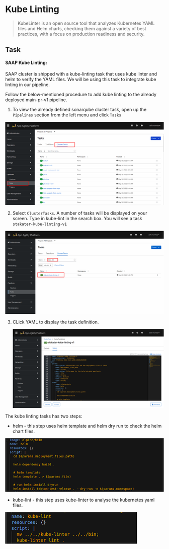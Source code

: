 # Kube Linting

> KubeLinter is an open source tool that analyzes Kubernetes YAML files and Helm charts, checking them against a variety of best practices, with a focus on production readiness and security.

## Task

#### SAAP Kube Linting:

SAAP cluster is shipped with a kube-linting task that uses kube linter and helm to verify the YAML files. We will be using this task to integrate kube linting in our pipeline.

Follow the below-mentioned procedure to add kube linting to the already deployed main-pr-v1 pipeline.

1. To view the already defined sonarqube cluster task, open up the `Pipelines` section from the left menu and click `Tasks`

![cluster-tasks](./images/cluster-tasks.png)


2. Select `ClusterTasks`. A number of tasks will be displayed on your screen. Type in kube-lint in the search box. You will see a task ` stakater-kube-linting-v1`

![kube-lint-task](./images/kube-lint-task.png)

3. CLick YAML to display the task definition.

   ![kube-lint-yaml](./images/kube-lint-yaml.png)

The kube linting tasks has two steps:
* helm - this step uses helm template and helm dry run to check the helm chart files.

![helm-step-yaml](./images/helm-step.png)

* kube-lint - this step uses kube-linter to analyse the kubernetes yaml files.

![kube-lint-step-yaml](./images/kube-lint-step.png)

